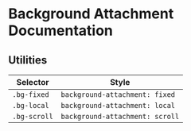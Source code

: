 # Background Attachment Documentation

## Utilities

| Selector     | Style                           |
| ------------ | ------------------------------- |
| `.bg-fixed`  | `background-attachment: fixed`  |
| `.bg-local`  | `background-attachment: local`  |
| `.bg-scroll` | `background-attachment: scroll` |
